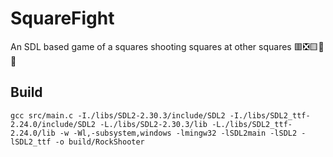 # SquareFight

An SDL based game of a squares shooting squares at other squares 🟥❎🟨🚀😎

## Build

`gcc src/main.c -I./libs/SDL2-2.30.3/include/SDL2 -I./libs/SDL2_ttf-2.24.0/include/SDL2 -L./libs/SDL2-2.30.3/lib -L./libs/SDL2_ttf-2.24.0/lib -w -Wl,-subsystem,windows -lmingw32 -lSDL2main -lSDL2 -lSDL2_ttf -o build/RockShooter`
